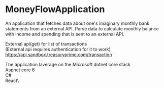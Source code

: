 # MoneyFlowApplication

An application that fetches data about one's imaginary monthly bank statements from an external API. Parse data to calculate monthly balance with income and spending that is sent to an external API.

External api(get) for list of transactions\
(External api requires authentication for it to work)\
https://api.sandbox.treasuryprime.com/transaction

The application laverage on the Microsoft dotnet core stack\
Aspnet core 6\
C#\
React\
